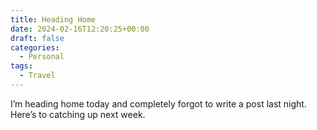 ```yaml
---
title: Heading Home
date: 2024-02-16T12:20:25+00:00
draft: false
categories:
  - Personal
tags:
  - Travel
---
```


I’m heading home today and completely forgot to write a post last night. Here’s to catching up next week.